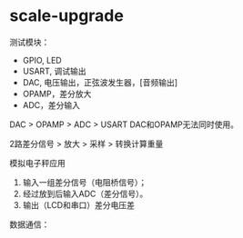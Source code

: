 # scale-upgrade

测试模块：
* GPIO, LED
* USART, 调试输出
* DAC, 电压输出，正弦波发生器，[音频输出]
* OPAMP，差分放大
* ADC，差分输入

DAC > OPAMP > ADC > USART
DAC和OPAMP无法同时使用。


2路差分信号 > 放大 > 采样 > 转换计算重量


模拟电子秤应用
1. 输入一组差分信号（电阻桥信号）；
2. 经过放到后输入ADC（差分信号）。
3. 输出（LCD和串口）差分电压差

数据通信：
